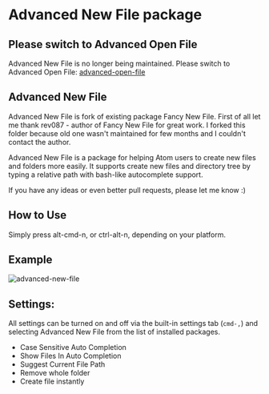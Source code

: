 # Advanced New File package

## Please switch to Advanced Open File

Advanced New File is no longer being maintained. Please switch to Advanced Open File: [advanced-open-file](https://atom.io/packages/advanced-open-file)

## Advanced New File

Advanced New File is fork of existing package Fancy New File. First of all let me thank rev087 - author of Fancy New File for great work.
I forked this folder because old one wasn't maintained for few months and I couldn't contact the author.

Advanced New File is a package for helping Atom users to create new files and folders more easily.
It supports create new files and directory tree by typing a relative path with bash-like autocomplete support.

If you have any ideas or even better pull requests, please let me know :)

## How to Use

Simply press alt-cmd-n, or ctrl-alt-n, depending on your platform.

## Example
![advanced-new-file](https://cloud.githubusercontent.com/assets/3289225/5792505/81f41c72-9f1b-11e4-9085-38cfb832383c.gif)

## Settings:

All settings can be turned on and off via the built-in settings tab (`cmd-,`) and selecting Advanced New File from the list of installed packages.

- Case Sensitive Auto Completion
- Show Files In Auto Completion
- Suggest Current File Path
- Remove whole folder
- Create file instantly
